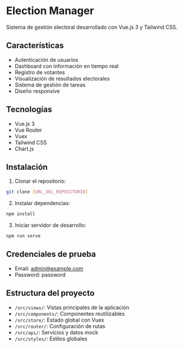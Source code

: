# Election Manager

Sistema de gestión electoral desarrollado con Vue.js 3 y Tailwind CSS.

## Características

- Autenticación de usuarios
- Dashboard con información en tiempo real
- Registro de votantes
- Visualización de resultados electorales
- Sistema de gestión de tareas
- Diseño responsive

## Tecnologías

- Vue.js 3
- Vue Router
- Vuex
- Tailwind CSS
- Chart.js

## Instalación

1. Clonar el repositorio:
```bash
git clone [URL_DEL_REPOSITORIO]
```

2. Instalar dependencias:
```bash
npm install
```

3. Iniciar servidor de desarrollo:
```bash
npm run serve
```

## Credenciales de prueba

- Email: admin@example.com
- Password: password

## Estructura del proyecto

- `/src/views/`: Vistas principales de la aplicación
- `/src/components/`: Componentes reutilizables
- `/src/store/`: Estado global con Vuex
- `/src/router/`: Configuración de rutas
- `/src/api/`: Servicios y datos mock
- `/src/styles/`: Estilos globales
